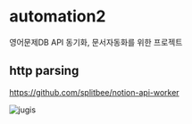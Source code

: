 # automation2

영어문제DB API 동기화, 문서자동화를 위한 프로젝트

## http parsing

https://github.com/splitbee/notion-api-worker

![jugis](https://github.com/kim130727/flutter_automation_api/assets/47652911/c023aa1a-4436-4f40-bd16-67ce7b0f079e)

